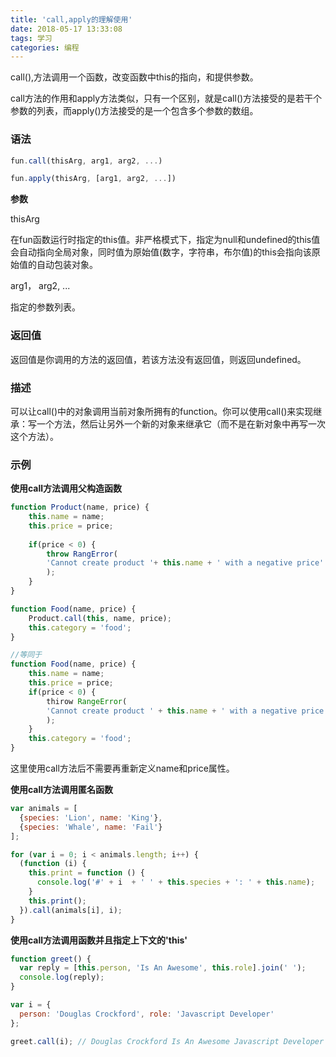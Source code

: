 ```yaml
---
title: 'call,apply的理解使用'
date: 2018-05-17 13:33:08
tags: 学习
categories: 编程
---
```


call(),方法调用一个函数，改变函数中this的指向，和提供参数。

call方法的作用和apply方法类似，只有一个区别，就是call()方法接受的是若干个参数的列表，而apply()方法接受的是一个包含多个参数的数组。

### 语法

```Javascript
fun.call(thisArg, arg1, arg2, ...)

fun.apply(thisArg, [arg1, arg2, ...])
```

**参数**

thisArg

在fun函数运行时指定的this值。非严格模式下，指定为null和undefined的this值会自动指向全局对象，同时值为原始值(数字，字符串，布尔值)的this会指向该原始值的自动包装对象。

arg1， arg2, ...

指定的参数列表。

### 返回值

返回值是你调用的方法的返回值，若该方法没有返回值，则返回undefined。

### 描述

可以让call()中的对象调用当前对象所拥有的function。你可以使用call()来实现继承：写一个方法，然后让另外一个新的对象来继承它（而不是在新对象中再写一次这个方法）。

### 示例

**使用call方法调用父构造函数**

``` Javascript
function Product(name, price) {
    this.name = name;
    this.price = price;
    
    if(price < 0) {
        throw RangError(
        'Cannot create product '+ this.name + ' with a negative price'
        );
    }
}

function Food(name, price) {
    Product.call(this, name, price);
    this.category = 'food';
}

//等同于
function Food(name, price) {
    this.name = name;
    this.price = price;
    if(price < 0) {
        thirow RangeError(
        'Cannot create product ' + this.name + ' with a negative price'
        );
    }
    this.category = 'food';
}

```

这里使用call方法后不需要再重新定义name和price属性。

**使用call方法调用匿名函数**

```javascript
var animals = [
  {species: 'Lion', name: 'King'},
  {species: 'Whale', name: 'Fail'}
];

for (var i = 0; i < animals.length; i++) {
  (function (i) { 
    this.print = function () { 
      console.log('#' + i  + ' ' + this.species + ': ' + this.name); 
    } 
    this.print();
  }).call(animals[i], i);
}
```

**使用call方法调用函数并且指定上下文的'this'**

```Javascript
function greet() {
  var reply = [this.person, 'Is An Awesome', this.role].join(' ');
  console.log(reply);
}

var i = {
  person: 'Douglas Crockford', role: 'Javascript Developer'
};

greet.call(i); // Douglas Crockford Is An Awesome Javascript Developer
```


